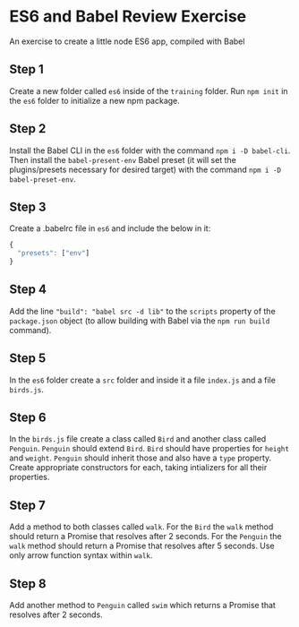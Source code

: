 # ES6 and Babel Review Exercise

An exercise to create a little node ES6 app, compiled with Babel

## Step 1

Create a new folder called `es6` inside of the `training` folder.  Run `npm init` in the `es6` folder to initialize a new npm package.

## Step 2

Install the Babel CLI in the `es6` folder with the command `npm i -D babel-cli`.  Then install the `babel-present-env` Babel preset (it will set the plugins/presets necessary for desired target) with the command `npm i -D babel-preset-env`.

## Step 3

Create a .babelrc file in `es6` and include the below in it:

```js
{
  "presets": ["env"]
}
```

## Step 4

Add the line `"build": "babel src -d lib"` to the `scripts` property of the `package.json` object (to allow building with Babel via the `npm run build` command).

## Step 5

In the `es6` folder create a `src` folder and inside it a file `index.js` and a file `birds.js`.

## Step 6

In the `birds.js` file create a class called `Bird` and another class called `Penguin`.  `Penguin` should extend `Bird`.  `Bird` should have properties for `height` and `weight`.  `Penguin` should inherit those and also have a `type` property.  Create appropriate constructors for each, taking intializers for all their properties.

## Step 7

Add a method to both classes called `walk`.  For the `Bird` the `walk` method should return a Promise that resolves after 2 seconds.  For the `Penguin` the `walk` method should return a Promise that resolves after 5 seconds. Use only arrow function syntax within `walk`.

## Step 8

Add another method to `Penguin` called `swim` which returns a Promise that resolves after 2 seconds.
